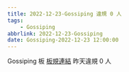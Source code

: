```yaml
---
title: 2022-12-23-Gossiping 違規 0 人
tags:
    - Gossiping
abbrlink: 2022-12-23-Gossiping
date: Gossiping-2022-12-23 12:00:00
---
```

Gossiping 板 [板規連結](https://www.ptt.cc/bbs/Gossiping/M.1637425085.A.07D.html)
昨天違規 0 人
